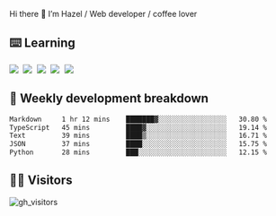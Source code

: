 
Hi there 👋 I’m Hazel / Web developer / coffee lover

## ⌨️ Learning

<samp>
 <a href="https://github.com/vuejs/core"><img src="https://api.iconify.design/logos:vue.svg" /></a>
  <a href="https://github.com/vuejs/core"><img src="https://api.iconify.design/logos:react.svg" /></a>
  <a href="https://github.com/vitejs/vite"><img src="https://api.iconify.design/logos:vitejs.svg" /></a>
  <a href="https://github.com/microsoft/TypeScript"><img src="https://api.iconify.design/logos:typescript-icon.svg" /></a> 
  <a href="https://github.com/unocss/unocss"><img src="https://api.iconify.design/logos:unocss.svg" /></a>
  

</samp>


## 🦀 Weekly development breakdown

<!--START_SECTION:waka-->

```txt
Markdown     1 hr 12 mins    ███████▓░░░░░░░░░░░░░░░░░   30.80 %
TypeScript   45 mins         ████▓░░░░░░░░░░░░░░░░░░░░   19.14 %
Text         39 mins         ████▒░░░░░░░░░░░░░░░░░░░░   16.71 %
JSON         37 mins         ████░░░░░░░░░░░░░░░░░░░░░   15.75 %
Python       28 mins         ███░░░░░░░░░░░░░░░░░░░░░░   12.15 %
```

<!--END_SECTION:waka-->
## 👬🏻 Visitors

![gh_visitors](https://profile-counter.glitch.me/Hazel-Lin/count.svg)

